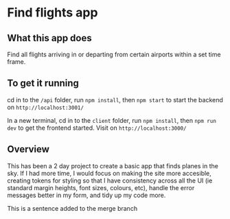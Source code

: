 # Find flights app

## What this app does

Find all flights arriving in or departing from certain airports within a set time frame.

## To get it running

cd in to the `/api` folder, run `npm install`, then `npm start` to start the backend on `http://localhost:3001/`

In a new terminal, cd in to the `client` folder, run `npm install`, then `npm run dev` to get the frontend started. Visit on `http://localhost:3000/`

## Overview

This has been a 2 day project to create a basic app that finds planes in the sky. If I had more time, I would focus on making the site more accesible, creating tokens for styling so that I have consistency across all the UI (ie standard margin heights, font sizes, colours, etc), handle the error messages better in my form, and tidy up my code more.

This is a sentence added to the merge branch 
